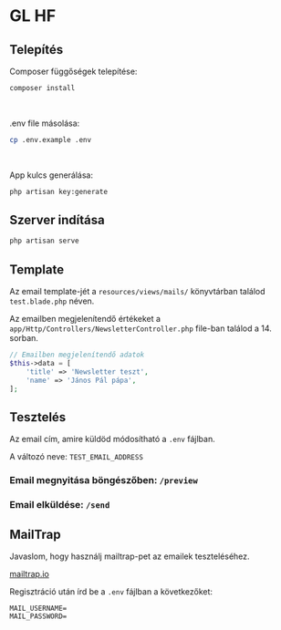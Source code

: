# GL HF

## Telepítés

Composer függőségek telepítése:

```bash
composer install
```

<br />

.env file másolása:

```bash
cp .env.example .env
```

<br />

App kulcs generálása:

```bash
php artisan key:generate
```

## Szerver indítása

```bash
php artisan serve
```


## Template

Az email template-jét a `resources/views/mails/` könyvtárban találod `test.blade.php` néven.

Az emailben megjelenítendő értékeket a `app/Http/Controllers/NewsletterController.php` file-ban találod a 14. sorban.

```php
// Emailben megjelenítendő adatok
$this->data = [
    'title' => 'Newsletter teszt',
    'name' => 'János Pál pápa',
];
```

## Tesztelés

Az email cím, amire küldöd módosítható a `.env` fájlban.

A változó neve: `TEST_EMAIL_ADDRESS`
<br />

### Email megnyitása böngészőben: `/preview`

### Email elküldése: `/send`


## MailTrap

Javaslom, hogy használj mailtrap-pet az emailek teszteléséhez.

[mailtrap.io](https://mailtrap.io/)

Regisztráció után írd be a `.env` fájlban a következőket:

```dotenv
MAIL_USERNAME=
MAIL_PASSWORD=
```

